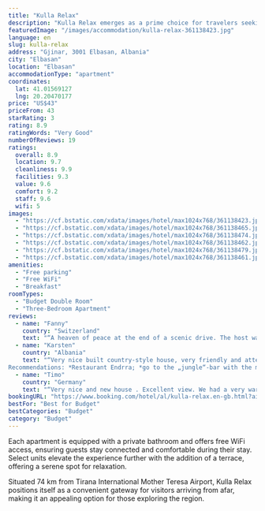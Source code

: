 ```yaml
---
title: "Kulla Relax"
description: "Kulla Relax emerges as a prime choice for travelers seeking comfortable accommodations in Elbasan."
featuredImage: "/images/accommodation/kulla-relax-361138423.jpg"
language: en
slug: kulla-relax
address: "Gjinar, 3001 Elbasan, Albania"
city: "Elbasan"
location: "Elbasan"
accommodationType: "apartment"
coordinates:
  lat: 41.01569127
  lng: 20.20470177
price: "US$43"
priceFrom: 43
starRating: 3
rating: 8.9
ratingWords: "Very Good"
numberOfReviews: 19
ratings:
  overall: 8.9
  location: 9.7
  cleanliness: 9.9
  facilities: 9.3
  value: 9.6
  comfort: 9.2
  staff: 9.6
  wifi: 5
images:
  - "https://cf.bstatic.com/xdata/images/hotel/max1024x768/361138423.jpg?k=488ab353fcb2def942b5a0c5fcc6edc469f9506634b011e8b1019600a91927b4&o=&hp=1"
  - "https://cf.bstatic.com/xdata/images/hotel/max1024x768/361138465.jpg?k=93c759fa75321c3d1856155e3d71eded0f4d72318cb111c9a01136fa19b0de25&o=&hp=1"
  - "https://cf.bstatic.com/xdata/images/hotel/max1024x768/361138474.jpg?k=9872fb92eaadaf1987af39c28e9e1e6a48a61c709c5ca6c3ea91f3c09c26f806&o=&hp=1"
  - "https://cf.bstatic.com/xdata/images/hotel/max1024x768/361138462.jpg?k=d46b6b260c1ee0682131341810b51382718902eefd6161db13354ee071c93389&o=&hp=1"
  - "https://cf.bstatic.com/xdata/images/hotel/max1024x768/361138479.jpg?k=dac35e86f2b91440cb43301ca4e25a5c5b22bea2e885524a8d9f19362bfb6b79&o=&hp=1"
  - "https://cf.bstatic.com/xdata/images/hotel/max1024x768/361138461.jpg?k=18ac366a61fa0d8005b554790ba6d20321637c56959cb5a83371570e53cd6e23&o=&hp=1"
amenities:
  - "Free parking"
  - "Free WiFi"
  - "Breakfast"
roomTypes:
  - "Budget Double Room"
  - "Three-Bedroom Apartment"
reviews:
  - name: "Fanny"
    country: "Switzerland"
    text: "“A heaven of peace at the end of a scenic drive. The host was very friendly and dedicated to making our stay enjoyable, the house is super comfortable and well equipped. The views are breathtaking”"
  - name: "Karsten"
    country: "Albania"
    text: "“Very nice built country-style house, very friendly and attentive owner. Good Breakfast was served every morning, you can wish ingredients✌️Kitchen with fridge.
Recommendations: *Restaurant Endrra; *go to the „jungle“-bar with the mini-market to...”"
  - name: "Timo"
    country: "Germany"
    text: "“Very nice and new house . Excellent view. We had a very warm personal welcome. We can highly recommend it !”"
bookingURL: "https://www.booking.com/hotel/al/kulla-relax.en-gb.html?aid=8035640"
bestFor: "Best for Budget"
bestCategories: "Budget"
category: "Budget"
---
```


Each apartment is equipped with a private bathroom and offers free WiFi access, ensuring guests stay connected and comfortable during their stay. Select units elevate the experience further with the addition of a terrace, offering a serene spot for relaxation.

Situated 74 km from Tirana International Mother Teresa Airport, Kulla Relax positions itself as a convenient gateway for visitors arriving from afar, making it an appealing option for those exploring the region.